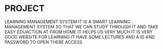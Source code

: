# PROJECT
LEARNING MANAGEMENT SYSTEM
IT IS A SMART LEARNING MANAGEMENT SYSTEM SO THAT WE CAN STUDY THROUGH IT AND TAKE EASY EDUACTION AT FROM HOME 
IT HELPS US VERY MUCH 
IT IS VERY GOOD WEBSITE FOR LEARNING IT HAVE SOME LECTURES AND A ID AND PASSWORD TO OPEN THERE ACCESS


